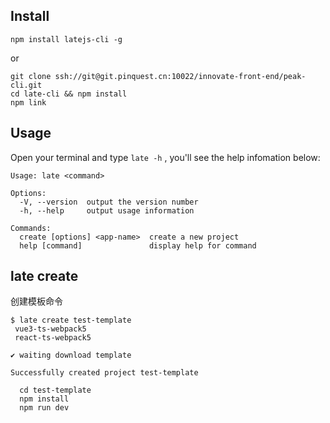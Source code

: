 ## Install

```
npm install latejs-cli -g
```

or

```
git clone ssh://git@git.pinquest.cn:10022/innovate-front-end/peak-cli.git
cd late-cli && npm install
npm link
```

## Usage

Open your terminal and type `late -h` , you'll see the help infomation below:

```
Usage: late <command>

Options:
  -V, --version  output the version number
  -h, --help     output usage information

Commands:
  create [options] <app-name>  create a new project     
  help [command]               display help for command 
```

## late create <app-name>

创建模板命令

```
$ late create test-template
 vue3-ts-webpack5
 react-ts-webpack5

✔ waiting download template

Successfully created project test-template

  cd test-template
  npm install
  npm run dev
```